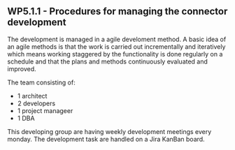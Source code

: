 ## WP5.1.1 - Procedures for managing the connector development

The development is managed in a agile develoment method. A basic idea of an agile methods is that the work is carried out incrementally and iteratively which means working staggered by the functionality is done regularly on a schedule and that the plans and methods continuously evaluated and improved.

The team consisting of:
* 1 architect 
* 2 developers 
* 1 project manageer 
* 1 DBA 

This developing group are having weekly development meetings every monday. The development task are handled on a Jira KanBan board. 
